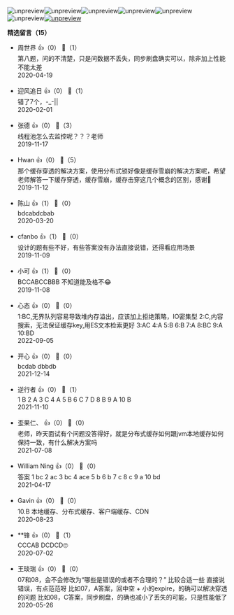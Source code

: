 ![unpreview](https://static001.geekbang.org/resource/image/0d/c9/0de41d53c767f04149c365014e53bbc9.jpg?wh=750%2A881)![unpreview](https://static001.geekbang.org/resource/image/88/da/88786b56bbd1f5d19bd924e5c3b982da.jpg?wh=750%2A1109)![unpreview](https://static001.geekbang.org/resource/image/61/96/618f33da857e9180302feca801826496.jpg?wh=750%2A1303)![unpreview](https://static001.geekbang.org/resource/image/f9/af/f9a1d75d3d1df97ee1ddfd6cc313a6af.jpg?wh=750%2A1335)![unpreview](https://static001.geekbang.org/resource/image/09/d2/096ceab6ed7e91d6fd8b465a6829d4d2.jpg?wh=750%2A1551)![unpreview](https://static001.geekbang.org/resource/image/50/a9/507bce509859f34f3b70a4e07844dea9.jpg?wh=750%2A1615)[![unpreview](https://static001.geekbang.org/resource/image/7f/13/7f419c3c4fbf9ea57f9e76926e6c6813.jpg?wh=750%2A540)](https://time.geekbang.org/column/article/162811)
<div><strong>精选留言（15）</strong></div><ul>
<li><span>周世界</span> 👍（0） 💬（1）<div>第八题，问的不清楚，只是问数据不丢失，同步刷盘确实可以，除非加上性能不能太差</div>2020-04-19</li><br/><li><span>迎风追日</span> 👍（0） 💬（1）<div>错了7个，-_-||</div>2020-02-01</li><br/><li><span>张德</span> 👍（0） 💬（3）<div>线程池怎么去监控呢？？？老师</div>2019-11-17</li><br/><li><span>Hwan</span> 👍（0） 💬（5）<div>那个缓存穿透的解决方案，使用分布式锁好像是缓存雪崩的解决方案呢，希望老师解答一下缓存穿透，缓存雪崩，缓存击穿这几个概念的区别，感谢🙏</div>2019-11-12</li><br/><li><span>陈山</span> 👍（1） 💬（0）<div>bdcabdcbab</div>2020-03-20</li><br/><li><span>cfanbo</span> 👍（1） 💬（0）<div>设计的题有些不好，有些答案没有办法直接说错，还得看应用场景</div>2019-11-09</li><br/><li><span>小可</span> 👍（1） 💬（0）<div>BCCABCCBBB
不知道能及格不😂</div>2019-11-08</li><br/><li><span>心态</span> 👍（0） 💬（0）<div>1:BC,无界队列容易导致堆内存溢出，应该加上拒绝策略，IO密集型
2:C,内容搜索，无法保证缓存key,用ES文本检索更好
3:AC
4:A
5:B
6:B
7:A
8:BC
9:A
10:BD</div>2022-09-05</li><br/><li><span>开心</span> 👍（0） 💬（0）<div>bcdab dbbdb</div>2021-12-14</li><br/><li><span>逆行者</span> 👍（0） 💬（1）<div>1 B
2 A
3 C
4 A
5 B
6 C
7 D
8 B
9 A
10 B</div>2021-11-10</li><br/><li><span>歪果仁、</span> 👍（0） 💬（0）<div>老师，昨天面试有个问题没答得好，就是分布式缓存如何跟jvm本地缓存如何保持一致，有什么解决方案吗</div>2021-07-08</li><br/><li><span>William Ning</span> 👍（0） 💬（0）<div>答案
1 bc
2 ac
3 bc
4 ace
5 b
6 b
7 c
8 c
9 a
10 bd
</div>2021-04-17</li><br/><li><span>Gavin</span> 👍（0） 💬（0）<div>10.B 本地缓存、分布式缓存、客户端缓存、CDN</div>2020-08-23</li><br/><li><span>**锋</span> 👍（0） 💬（1）<div>CCCAB DCDCD🙄</div>2020-07-02</li><br/><li><span>王琰瑞</span> 👍（0） 💬（0）<div>07和08，会不会修改为“哪些是错误的或者不合理的？” 比较合适一些
直接说错误，有点范范呀
比如07，A答案，回中空 + 小的expire，的确可以解决穿透的问题
比如08，C答案，同步刷盘，的确也减小了丢失的可能，只是性能低了</div>2020-05-26</li><br/>
</ul>